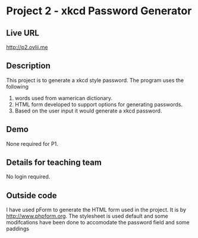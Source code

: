 # Project 2 - xkcd Password Generator

## Live URL
<http://p2.ovlii.me>

## Description
This project is to generate a xkcd style password. The program uses
the following 
1. words used from wamerican dictionary. 
2. HTML form developed to support options for generating passwords.
3. Based on the user input it would generate a xkcd password. 

## Demo
None required for P1.

## Details for teaching team
No login required.


## Outside code
I have used pForm to generate the HTML form used in the project. It is
by http://www.phpform.org. The stylesheet is used default and some modifcations
have been done to accomodate the password field and some paddings
